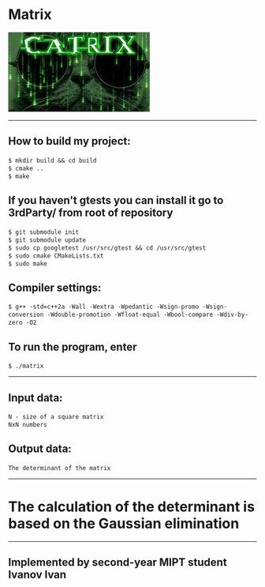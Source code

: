 # **Matrix**

![Screenshot](pics/cat.jpg)

---
## How to build my project:
```
$ mkdir build && cd build
$ cmake ..
$ make
```
## If you haven't gtests you can install it go to 3rdParty/ from root of repository
```
$ git submodule init
$ git submodule update
$ sudo cp googletest /usr/src/gtest && cd /usr/src/gtest
$ sudo cmake CMakeLists.txt
$ sudo make
```

## Compiler settings:
```
$ g++ -std=c++2a -Wall -Wextra -Wpedantic -Wsign-promo -Wsign-conversion -Wdouble-promotion -Wfloat-equal -Wbool-compare -Wdiv-by-zero -O2
```

## To run the program, enter
```
$ ./matrix
```
---
## Input data:
```
N - size of a square matrix
NхN numbers
```
## Output data:
```
The determinant of the matrix
```
---
# The calculation of the determinant is based on the Gaussian elimination
---
## Implemented by second-year MIPT student Ivanov Ivan